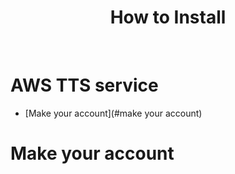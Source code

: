 <h1 align="center"> How to Install </h1> <br>

# AWS TTS service

- [Make your account](#make your account)

# Make your account
